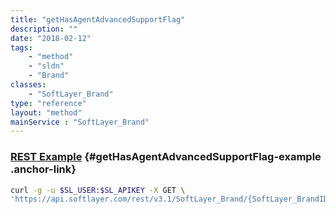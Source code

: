 ```yaml
---
title: "getHasAgentAdvancedSupportFlag"
description: ""
date: "2018-02-12"
tags:
    - "method"
    - "sldn"
    - "Brand"
classes:
    - "SoftLayer_Brand"
type: "reference"
layout: "method"
mainService : "SoftLayer_Brand"
---
```


### [REST Example](#getHasAgentAdvancedSupportFlag-example) <a href="/article/rest/"><i class="fas fa-question"></i></a> {#getHasAgentAdvancedSupportFlag-example .anchor-link} 
```bash
curl -g -u $SL_USER:$SL_APIKEY -X GET \
'https://api.softlayer.com/rest/v3.1/SoftLayer_Brand/{SoftLayer_BrandID}/getHasAgentAdvancedSupportFlag'
```
